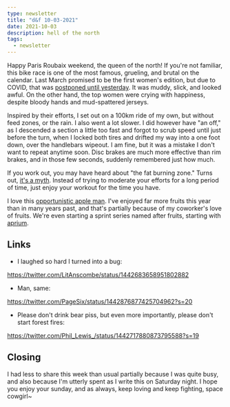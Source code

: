 ```yaml
---
type: newsletter
title: "d&f 10-03-2021"
date: 2021-10-03
description: hell of the north
tags:
  - newsletter
---
```


Happy Paris Roubaix weekend, the queen of the north! If you're not familiar, this bike race is one of the most famous, grueling, and brutal on the calendar. Last March promised to be the first women's edition, but due to COVID, that was [postponed until yesterday](https://www.youtube.com/watch?v=o9G8ph1VwZY). It was muddy, slick, and looked awful. On the other hand, the top women were crying with happiness, despite bloody hands and mud-spattered jerseys.

Inspired by their efforts, I set out on a 100km ride of my own, but without feed zones, or the rain. I also went a lot slower. I did however have "an off," as I descended a section a little too fast and forgot to scrub speed until just before the turn, when I locked both tires and drifted my way into a one foot down, over the handlebars wipeout. I am fine, but it was a mistake I don't want to repeat anytime soon. Disc brakes are much more effective than rim brakes, and in those few seconds, suddenly remembered just how much.

If you work out, you may have heard about "the fat burning zone." Turns out, [it's a myth](https://www.washingtonpost.com/lifestyle/wellness/the-fat-burning-heart-rate-zone-is-a-myth-how-exercise-and-weight-loss-really-work/2018/12/17/548ea93a-fc8e-11e8-83c0-b06139e540e5_story.html). Instead of trying to moderate your efforts for a long period of time, just enjoy your workout for the time you have.

I love this [opportunistic apple man](https://www.grubstreet.com/2021/09/william-mullan-odd-apples-encounter.html). I've enjoyed far more fruits this year than in many years past, and that's partially because of my coworker's love of fruits. We're even starting a sprint series named after fruits, starting with [aprium](https://www.specialtyproduce.com/produce/Aprium_4155.php).

## Links

- I laughed so hard I turned into a bug:

https://twitter.com/LitAnscombe/status/1442683658951802882

- Man, same:

https://twitter.com/PageSix/status/1442876877425704962?s=20

- Please don't drink bear piss, but even more importantly, please don't start forest fires:

https://twitter.com/Phil_Lewis_/status/1442717880873795588?s=19

## Closing

I had less to share this week than usual partially because I was quite busy, and also because I'm utterly spent as I write this on Saturday night. I hope you enjoy your sunday, and as always, keep loving and keep fighting, space cowgirl~

